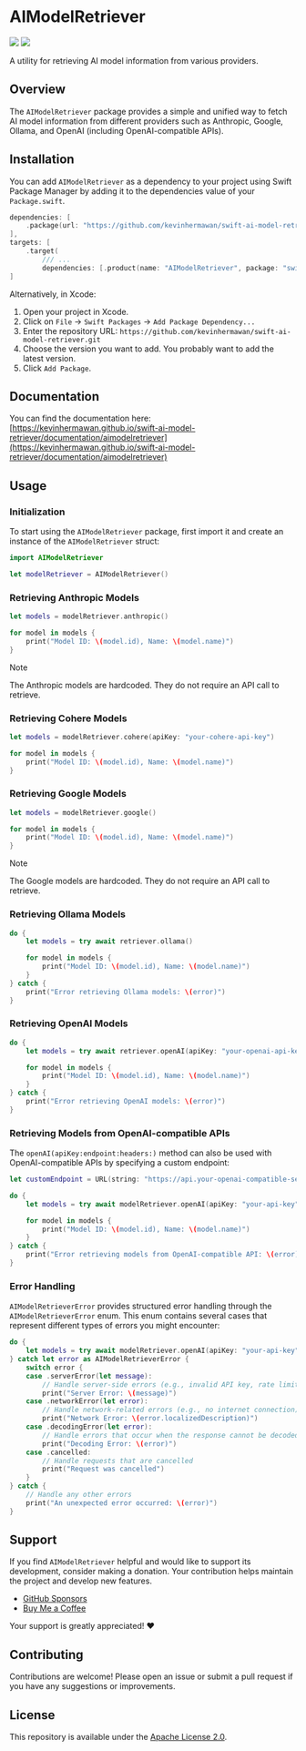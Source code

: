 # AIModelRetriever

[![](https://img.shields.io/endpoint?url=https%3A%2F%2Fswiftpackageindex.com%2Fapi%2Fpackages%2Fkevinhermawan%2Fswift-ai-model-retriever%2Fbadge%3Ftype%3Dswift-versions)](https://swiftpackageindex.com/kevinhermawan/swift-ai-model-retriever) [![](https://img.shields.io/endpoint?url=https%3A%2F%2Fswiftpackageindex.com%2Fapi%2Fpackages%2Fkevinhermawan%2Fswift-ai-model-retriever%2Fbadge%3Ftype%3Dplatforms)](https://swiftpackageindex.com/kevinhermawan/swift-ai-model-retriever)

A utility for retrieving AI model information from various providers.

## Overview

The `AIModelRetriever` package provides a simple and unified way to fetch AI model information from different providers such as Anthropic, Google, Ollama, and OpenAI (including OpenAI-compatible APIs).

## Installation

You can add `AIModelRetriever` as a dependency to your project using Swift Package Manager by adding it to the dependencies value of your `Package.swift`.

```swift
dependencies: [
    .package(url: "https://github.com/kevinhermawan/swift-ai-model-retriever.git", .upToNextMajor(from: "1.0.0"))
],
targets: [
    .target(
        /// ...
        dependencies: [.product(name: "AIModelRetriever", package: "swift-ai-model-retriever")])
]
```

Alternatively, in Xcode:

1. Open your project in Xcode.
2. Click on `File` -> `Swift Packages` -> `Add Package Dependency...`
3. Enter the repository URL: `https://github.com/kevinhermawan/swift-ai-model-retriever.git`
4. Choose the version you want to add. You probably want to add the latest version.
5. Click `Add Package`.

## Documentation

You can find the documentation here: [https://kevinhermawan.github.io/swift-ai-model-retriever/documentation/aimodelretriever](https://kevinhermawan.github.io/swift-ai-model-retriever/documentation/aimodelretriever)

## Usage

### Initialization

To start using the `AIModelRetriever` package, first import it and create an instance of the `AIModelRetriever` struct:

```swift
import AIModelRetriever

let modelRetriever = AIModelRetriever()
```

### Retrieving Anthropic Models

```swift
let models = modelRetriever.anthropic()

for model in models {
    print("Model ID: \(model.id), Name: \(model.name)")
}
```

> [!NOTE]
> The Anthropic models are hardcoded. They do not require an API call to retrieve.

### Retrieving Cohere Models

```swift
let models = modelRetriever.cohere(apiKey: "your-cohere-api-key")

for model in models {
    print("Model ID: \(model.id), Name: \(model.name)")
}
```

### Retrieving Google Models

```swift
let models = modelRetriever.google()

for model in models {
    print("Model ID: \(model.id), Name: \(model.name)")
}
```

> [!NOTE]
> The Google models are hardcoded. They do not require an API call to retrieve.

### Retrieving Ollama Models

```swift
do {
    let models = try await retriever.ollama()

    for model in models {
        print("Model ID: \(model.id), Name: \(model.name)")
    }
} catch {
    print("Error retrieving Ollama models: \(error)")
}
```

### Retrieving OpenAI Models

```swift
do {
    let models = try await retriever.openAI(apiKey: "your-openai-api-key")

    for model in models {
        print("Model ID: \(model.id), Name: \(model.name)")
    }
} catch {
    print("Error retrieving OpenAI models: \(error)")
}
```

### Retrieving Models from OpenAI-compatible APIs

The `openAI(apiKey:endpoint:headers:)` method can also be used with OpenAI-compatible APIs by specifying a custom endpoint:

```swift
let customEndpoint = URL(string: "https://api.your-openai-compatible-service.com/v1/models")!

do {
    let models = try await modelRetriever.openAI(apiKey: "your-api-key", endpoint: customEndpoint)

    for model in models {
        print("Model ID: \(model.id), Name: \(model.name)")
    }
} catch {
    print("Error retrieving models from OpenAI-compatible API: \(error)")
}
```

### Error Handling

`AIModelRetrieverError` provides structured error handling through the `AIModelRetrieverError` enum. This enum contains several cases that represent different types of errors you might encounter:

```swift
do {
    let models = try await modelRetriever.openAI(apiKey: "your-api-key")
} catch let error as AIModelRetrieverError {
    switch error {
    case .serverError(let message):
        // Handle server-side errors (e.g., invalid API key, rate limits)
        print("Server Error: \(message)")
    case .networkError(let error):
        // Handle network-related errors (e.g., no internet connection)
        print("Network Error: \(error.localizedDescription)")
    case .decodingError(let error):
        // Handle errors that occur when the response cannot be decoded
        print("Decoding Error: \(error)")
    case .cancelled:
        // Handle requests that are cancelled
        print("Request was cancelled")
    }
} catch {
    // Handle any other errors
    print("An unexpected error occurred: \(error)")
}
```

## Support

If you find `AIModelRetriever` helpful and would like to support its development, consider making a donation. Your contribution helps maintain the project and develop new features.

- [GitHub Sponsors](https://github.com/sponsors/kevinhermawan)
- [Buy Me a Coffee](https://buymeacoffee.com/kevinhermawan)

Your support is greatly appreciated! ❤️

## Contributing

Contributions are welcome! Please open an issue or submit a pull request if you have any suggestions or improvements.

## License

This repository is available under the [Apache License 2.0](LICENSE).
